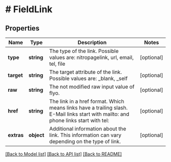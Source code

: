 # # FieldLink

## Properties

Name | Type | Description | Notes
------------ | ------------- | ------------- | -------------
**type** | **string** | The type of the link. Possible values are: nitropagelink, url, email, tel, file | [optional]
**target** | **string** | The target attribute of the link. Possible values are: _blank, _self | [optional]
**raw** | **string** | The not modified raw input value of flyo. | [optional]
**href** | **string** | The link in a href format. Which means links have a trailing slash. E-Mail links start with mailto: and phone links start with tel: | [optional]
**extras** | **object** | Additional information about the link. This information can vary depending on the type of link. | [optional]

[[Back to Model list]](../../README.md#models) [[Back to API list]](../../README.md#endpoints) [[Back to README]](../../README.md)
